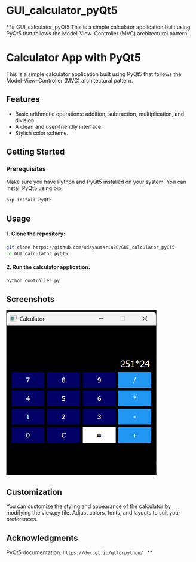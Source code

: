 # GUI_calculator_pyQt5

\*\*# GUI_calculator_pyQt5
This is a simple calculator application built using PyQt5 that follows the Model-View-Controller (MVC) architectural pattern.

# Calculator App with PyQt5

This is a simple calculator application built using PyQt5 that follows the Model-View-Controller (MVC) architectural pattern.

## Features

- Basic arithmetic operations: addition, subtraction, multiplication, and division.
- A clean and user-friendly interface.
- Stylish color scheme.

## Getting Started

### Prerequisites

Make sure you have Python and PyQt5 installed on your system. You can install PyQt5 using pip:

```bash
pip install PyQt5
```

## Usage

#### 1. Clone the repository:

```bash
git clone https://github.com/udaysutaria20/GUI_calculator_pyQt5
cd GUI_calculator_pyQt5
```

#### 2. Run the calculator application:

```bash
python controller.py
```

## Screenshots

![Alt text](image-1.png)

## Customization

You can customize the styling and appearance of the calculator by modifying the view.py file. Adjust colors, fonts, and layouts to suit your preferences.

## Acknowledgments

PyQt5 documentation: `https://doc.qt.io/qtforpython/ `
\*\*
